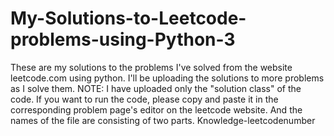 # My-Solutions-to-Leetcode-problems-using-Python-3
These are my solutions to the problems I've solved from the website leetcode.com using python. 
I'll be uploading the solutions to more problems as I solve them.  NOTE: I have uploaded only the "solution class" of the code. 
If you want to run the code, please copy and paste it in the corresponding problem page's editor on the leetcode website.
And the names of the file are consisting of two parts. Knowledge-leetcodenumber
